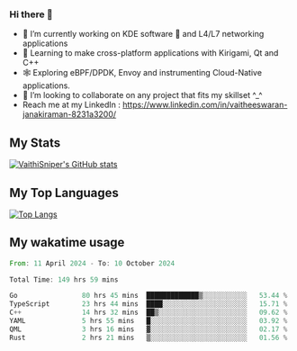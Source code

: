 ### Hi there 👋

- 🔭 I’m currently working on KDE software 💓 and L4/L7 networking applications 
- 📖 Learning to make cross-platform applications with Kirigami, Qt and C++
- 🕸️ Exploring eBPF/DPDK, Envoy and instrumenting Cloud-Native applications. 
- 👯 I’m looking to collaborate on any project that fits my skillset ^_^
- Reach me at my LinkedIn : https://www.linkedin.com/in/vaitheeswaran-janakiraman-8231a3200/

## My Stats
[![VaithiSniper's GitHub stats](https://github-readme-stats.vercel.app/api?username=VaithiSniper&hide=stars&theme=radical)](https://github.com/anuraghazra/github-readme-stats)

## My Top Languages

[![Top Langs](https://github-readme-stats.vercel.app/api/top-langs/?username=VaithiSniper&layout=compact)](https://github.com/anuraghazra/github-readme-stats)

## My wakatime usage

<!--START_SECTION:waka-->

```rust
From: 11 April 2024 - To: 10 October 2024

Total Time: 149 hrs 59 mins

Go                80 hrs 45 mins  █████████████▒░░░░░░░░░░░   53.44 %
TypeScript        23 hrs 44 mins  ████░░░░░░░░░░░░░░░░░░░░░   15.71 %
C++               14 hrs 32 mins  ██▒░░░░░░░░░░░░░░░░░░░░░░   09.62 %
YAML              5 hrs 55 mins   █░░░░░░░░░░░░░░░░░░░░░░░░   03.92 %
QML               3 hrs 16 mins   ▓░░░░░░░░░░░░░░░░░░░░░░░░   02.17 %
Rust              2 hrs 21 mins   ▒░░░░░░░░░░░░░░░░░░░░░░░░   01.56 %
```

<!--END_SECTION:waka-->

